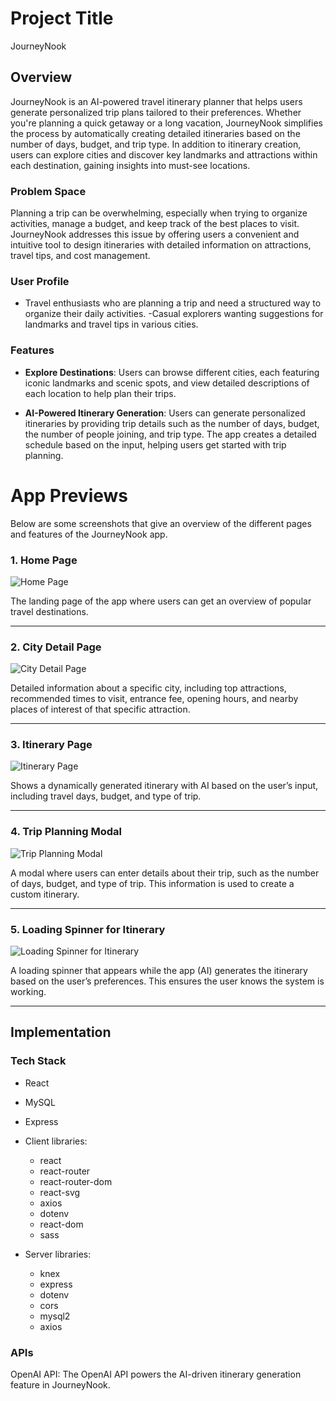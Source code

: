 # Project Title
JourneyNook

## Overview

JourneyNook is an AI-powered travel itinerary planner that helps users generate personalized trip plans tailored to their preferences. Whether you're planning a quick getaway or a long vacation, JourneyNook simplifies the process by automatically creating detailed itineraries based on the number of days, budget, and trip type. In addition to itinerary creation, users can explore cities and discover key landmarks and attractions within each destination, gaining insights into must-see locations.

### Problem Space

Planning a trip can be overwhelming, especially when trying to organize activities, manage a budget, and keep track of the best places to visit. JourneyNook addresses this issue by offering users a convenient and intuitive tool to design itineraries with detailed information on attractions, travel tips, and cost management.

### User Profile

- Travel enthusiasts who are planning a trip and need a structured way to organize their daily activities.
-Casual explorers wanting suggestions for landmarks and travel tips in various cities.

### Features

- **Explore Destinations**: Users can browse different cities, each featuring iconic landmarks and scenic spots, and view detailed descriptions of each location to help plan their trips.

- **AI-Powered Itinerary Generation**: Users can generate personalized itineraries by providing trip details such as the number of days, budget, the number of people joining, and trip type. The app creates a detailed schedule based on the input, helping users get started with trip planning.


# App Previews

Below are some screenshots that give an overview of the different pages and features of the JourneyNook app.

### 1. Home Page
![Home Page](./public/app-previews/home-page.png)

The landing page of the app where users can get an overview of popular travel destinations.

---

### 2. City Detail Page
![City Detail Page](./public/app-previews/city-detail-page.png)

Detailed information about a specific city, including top attractions, recommended times to visit, entrance fee, opening hours, and nearby places of interest of that specific attraction.

---

### 3. Itinerary Page
![Itinerary Page](./public/app-previews/itinerary-page.png)

Shows a dynamically generated itinerary with AI based on the user’s input, including travel days, budget, and type of trip.

---

### 4. Trip Planning Modal
![Trip Planning Modal](./public/app-previews/trip-planning-modal.png)

A modal where users can enter details about their trip, such as the number of days, budget, and type of trip. This information is used to create a custom itinerary.

---

### 5. Loading Spinner for Itinerary
![Loading Spinner for Itinerary](./public/app-previews/loading-spinner-for-Itinerary.png)

A loading spinner that appears while the app (AI) generates the itinerary based on the user’s preferences. This ensures the user knows the system is working.

---

## Implementation

### Tech Stack
- React
- MySQL
- Express
- Client libraries: 
    - react
    - react-router
    - react-router-dom
    - react-svg 
    - axios
    - dotenv
    - react-dom
    - sass

- Server libraries:
    - knex
    - express
    - dotenv
    - cors
    - mysql2
    - axios

### APIs
OpenAI API: The OpenAI API powers the AI-driven itinerary generation feature in JourneyNook.

